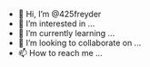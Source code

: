 - 👋 Hi, I’m @425freyder
- 👀 I’m interested in ...
- 🌱 I’m currently learning ...
- 💞️ I’m looking to collaborate on ...
- 📫 How to reach me ...

<!---
425freyder/425freyder is a ✨ special ✨ repository because its `README.md` (this file) appears on your GitHub profile.
You can click the Preview link to take a look at your changes.
--->
